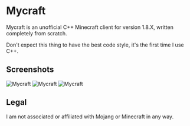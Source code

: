 # Mycraft

Mycraft is an unofficial C++ Minecraft client for version 1.8.X, written completely from scratch.

Don't expect this thing to have the best code style, it's the first time I use C++.

## Screenshots
![Mycraft](https://i.imgur.com/iFaRS14.png)
![Mycraft](https://i.imgur.com/UAUoKcf.jpg)
![Mycraft](https://i.imgur.com/fIVJokT.jpg)

## Legal
I am not associated or affiliated with Mojang or Minecraft in any way.